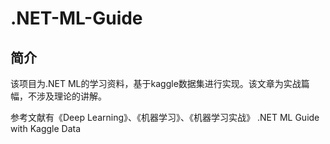 # .NET-ML-Guide

## 简介
该项目为.NET ML的学习资料，基于kaggle数据集进行实现。该文章为实战篇幅，不涉及理论的讲解。

参考文献有《Deep Learning》、《机器学习》、《机器学习实战》
.NET ML Guide with Kaggle Data
